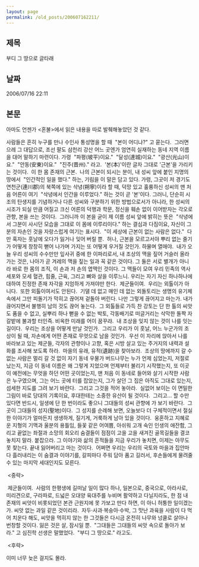 ```yaml
---
layout: page
permalink: /old_posts/200607162211/
---
```


## 제목
부디 그 땅으로 글타래

## 날짜
2006/07/16 22:11

## 본문
아마도 언젠가 <혼불>에서 읽은 내용을 따로 발췌해놓았던 것 같다.



사람들은 흔히 누구를 만나 수인사 통성명을 할 때
 "본이 어디냐?"
고 묻는다.
 그러면 으레 그 대답으로, 조선 팔도 삼천리 강산 어느 곳엔가 엄연히 실재하는 동네 지역 이름을 대어 말하기 마련이다. 가령
 "파평(坡平)이요."
 "달성(達城)이요."
 "광산(光山)이요."
 "안동(安東)이요."
 "진주(晋州)."
라고.
 '본(本)'이란 글자 그대로 '근본'을 가리키는 것이다.
 이 한 몸 존재의 근본.
 나의 근본이 되시는 분이, 내 성씨 앞에 붙인 지명의 땅에서
 "인간적인 일을 했다."
하는, 기림을 이 말은 담고 있다. 가령, 그곳이 저 경기도 연천군(連川郡)의 북쪽에 있는 삭녕(朔寧)이라 할 때, 덕망 있고 훌륭하신 성씨의 맨 처음 어른이 여기
 "삭녕에서 인간을 이루었다."
하는 것이 곧 '본'이다. 그러니, 단순히 시조의 탄생지를 기념하거나 다른 성씨와 구분하기 위한 방법으로서가 아니라, 한 성씨의 시조가 되실 만큼 어질고 크신 어른의 덕행과 학문, 정신을 훼손 없이 이어받자는 각오로 관향, 본을 쓰는 것이다.
 그러니까 이 본을 굳이 제 이름 성씨 앞에 밝히는 뜻은
 "삭녕에서 그분이 사시던 모습을 그대로 이 몸에 이루리이다."
하는 결심과 다짐이요, 자신이 그분의 자손인 것을 자랑스럽게 여기는 표시다.
 "이 세상에 근본이 없는 사람은 없다."
 다만 혹자는 훗날에 오다가 잃거나 잊어 버릴 뿐.
 허나, 근본을 모르고서야 뿌리 없는 줄기가 어떻게 창창히 뻗어 나가며 가지는 또 어떻게 우거질 것인가. 하물며 열매야.
 내가 오늘 우리 성씨의 수수만만 잎사귀 중에 한 이파리로서, 내 조상의 맥을 짚어 거슬러 올라가는 것은, 나아가 곧 겨레의 맥을 짚는 일과 꼭 같은 것이다. 그 둘은 서로 별개가 아니라 바로 한 몸의 조직, 이 손과 저 손의 엽맥인 것이다. 그 맥들이 모여 우리 민족의 역사 세포와 모세 혈관, 힘줄, 근육, 그리고 뼈와 살을 이루느니. 우리는 자기 자신 하나하나에 대하여 진정한 존재 자각을 지엄하게 가져야만 한다.
 제군들이여.
 우리는 외톨이가 아니다.
 또한 외톨이여서도 안된다.
 기댈 데 없고 매인 데 없는 외돌토리는 생명의 유기체 속에서 그만 피돌기가 막히고 끊어져 겉돌아 버린다. 나만 그렇게 끊어지고 마는가. 내가 끊어지면서 불행히 남의 것도 끊어 놓는다.
 그 외톨들로 가득 찬 강토는 단 한 톨의 씨앗도 품을 수 없고, 실뿌리 하나 뻗을 수 없는 박토, 각동배기로 떠글거리는 삭막한 돌짝 자갈밭에 불과할 터인즉. 비옥한 미래를 어이 꿈꾸랴.
 내 조상을 잊지 않는 것이 나를 잇는 길이다.
 우리는 조상을 어떻게 만날 것인가.
 그리고 우리가 이 훗날, 어느 누군가의 조상이 될 때, 자손에게 어떤 존재로 무엇으로 남을 것인가.
 우선 이 자리에 앉아서 나를 바라보고 있는 제군들, 각자의 관향이나 고향, 혹은 시방 살고 있는 주거지의 내력과 설화를 조사해 보도록 하라.
 마을의 유래, 유적(遺跡)을 찾아보라.
 조상의 땅에까지 갈 수 없는 사람은 멀리 갈 것 없이 자기 동네 우물가 버드나무는 누가 언제 심었는지, 저절로 났는지, 지금 이 동네 이름은 왜 그렇게 지었으며 언제부터 불리기 시작했는지, 또 이곳이 예전에는 무엇을 하던 어떤 곳이었는지, 맨 처음 이 동네로 들어와 살기 시작한 사람은 누구였으며, 그는 어느 곳에 터를 잡았는지, 그가 살던 그 집은 아직도 그대로 있는지, 섬세한 지도를 그려 보기 바란다.
 그리고 그것을 적어 놓아라.
 실없어 보이는 이 면밀한 그림이 바로 당대의 기록이요, 후대한테는 소중한 유산이 될 것이다.
 그리고... 할 수만 있다면 반드시, 일생에 단 한 번이라도 좋으니 그대들의 성씨 관향에 가 보기 바란다.
 그곳이 그대들의 성지(聖地)이다.
 그 성지를 순례해 보면, 오늘보다 더 구체적이면서 절실한 이야기가 얼마든지 생생하게, 질기게, 거룩하게 남아 있을 것이다.
 웅혼하고 지혜로운 지형의 기맥과 울분의 용틀임, 들꽃 같은 어여쁨, 아쉬워 고개 숙인 인생의 애잔함, 그리고 끝없는 좌절과 소망의 회오리 숨결들이 점점이 고을 고을 새겨진 골목길들을 결코 놓치지 말라. 붙잡으라. 그 이야기와 삶의 흔적들을 지금 우리가 놓치면, 이제는 아무도 못 찾는다. 끝내 잃어버리고 마는 것이다.
 어쩌면 우리는 우리의 국토와 마을과 집안마다 흘러내리는 이 숨결과 이야기를, 갈피마다 주워 담아 품고 길러서, 후손들에게 물려줄 수 있는 마지막 세대인지도 모른다.

 <중략>

 제군들이여.
 사람의 한평생에 길떠날 일이 많다 하나, 일본으로, 중국으로, 아라사로, 미리견으로, 구라파로, 드넓은 오대양 육대주를 누비며 활약하고 다닐지라도, 한 점 내 존재의 씨앗이 비롯되었던 본관 근원지에 못 가보고 만다 하면, 이 아니 허퉁한 일이겠는가. 씨앗 없는 과일 같은 것이리라.
 자두·사과·복숭아·수박, 그 맛난 과육을 사람이 다 먹어 치운다 해도, 씨앗을 먹히지 않는 한 그것들은 다시금 온전히 나무와 넝쿨로 살아나 번창할 것이다. 잃은 것은 살, 잠시일 뿐.
 "그대들은 그대들의 씨앗 속으로 돌아가 보라."
고 심진학 선생은 말했었다.
 "부디 그 땅으로."
라고도.

 <후략>


이미 너무 늦은 걸지도 몰라.